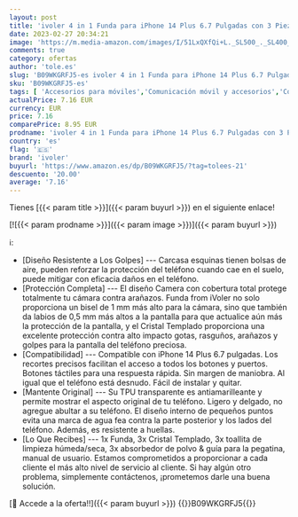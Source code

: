 ```yaml
---
layout: post
title: 'ivoler 4 in 1 Funda para iPhone 14 Plus 6.7 Pulgadas con 3 Piezas Cristal Templado  Transparente [Protección de Cámara] Carcasa Protectora Anti-Choque Case  Suave TPU Silicona Anti-arañazos Caso'
date: 2023-02-27 20:34:21
image: 'https://m.media-amazon.com/images/I/51LxQXfQi+L._SL500_._SL400_.jpg'
comments: true
category: ofertas
author: 'tole.es'
slug: 'B09WKGRFJ5-es ivoler 4 in 1 Funda para iPhone 14 Plus 6.7 Pulgadas con 3...'
sku: 'B09WKGRFJ5-es'
tags: [ 'Accesorios para móviles','Comunicación móvil y accesorios','Conjuntos de carcasas y fundas','Electrónica','Fundas y carcasas para teléfonos móviles','iphone','ivoler','🇪🇸', ]
actualPrice: 7.16 EUR
currency: EUR
price: 7.16
comparePrice: 8.95 EUR
prodname: 'ivoler 4 in 1 Funda para iPhone 14 Plus 6.7 Pulgadas con 3 Piezas Cristal Templado  Transparente [Protección de Cámara] Carcasa Protectora Anti-Choque Case  Suave TPU Silicona Anti-arañazos Caso'
country: 'es'
flag: '🇪🇸'
brand: 'ivoler'
buyurl: 'https://www.amazon.es/dp/B09WKGRFJ5/?tag=tolees-21'
descuento: '20.00'
average: '7.16'
---
```


Tienes [{{< param title >}}]({{< param buyurl >}}) en el siguiente enlace!

[![{{< param prodname >}}]({{< param image >}})]({{< param buyurl >}})

ℹ️:

- [Diseño Resistente a Los Golpes] --- Carcasa esquinas tienen bolsas de aire, pueden reforzar la protección del teléfono cuando cae en el suelo, puede mitigar con eficacia daños en el teléfono.
- [Protección Completa] --- El diseño Camera con cobertura total protege totalmente tu cámara contra arañazos. Funda from iVoler no solo proporciona un bisel de 1 mm más alto para la cámara, sino que también da labios de 0,5 mm más altos a la pantalla para que actualice aún más la protección de la pantalla, y el Cristal Templado proporciona una excelente protección contra alto impacto gotas, rasguños, arañazos y golpes para la pantalla del teléfono preciosa.
- [Compatibilidad] --- Compatible con iPhone 14 Plus 6.7 pulgadas. Los recortes precisos facilitan el acceso a todos los botones y puertos. Botones táctiles para una respuesta rápida. Sin margen de maniobra. Al igual que el teléfono está desnudo. Fácil de instalar y quitar.
- [Mantente Original] --- Su TPU transparente es antiamarilleante y permite mostrar el aspecto original de tu teléfono. Ligero y delgado, no agregue abultar a su teléfono. El diseño interno de pequeños puntos evita una marca de agua fea contra la parte posterior y los lados del teléfono. Además, es resistente a huellas.
- [Lo Que Recibes] --- 1x Funda, 3x Cristal Templado, 3x toallita de limpieza húmeda/seca, 3x absorbedor de polvo & guía para la pegatina, manual de usuario. Estamos comprometidos a proporcionar a cada cliente el más alto nivel de servicio al cliente. Si hay algún otro problema, simplemente contáctenos, ¡prometemos darle una buena solución.

[🛒 Accede a la oferta!!]({{< param buyurl >}})
{{<world>}}B09WKGRFJ5{{</world>}}
